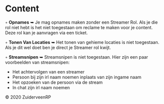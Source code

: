 # Content

◦ <b>Opnames</b> ➥ Je mag opnames maken zonder een Streamer Rol. Als je die rol niet hebt is het niet toegestaan om reclame te maken voor je content. Deze rol kan je aanvragen via een ticket.

◦ <b>Tonen Van Locaties</b> ➥ Het tonen van gehieme locaties is niet toegestaan. Als je dit wel doet ben je direct je Streamer rol kwijt.

◦ <b>Streamsnipen</b> ➥ Streamsnipen is niet toegestaan. Hier zijn een paar voorbeelden van streamsnipen:
- Het achtervolgen van een streamer
- Persoon bij zijn irl naam noemen inplaats van zijn ingame naam
- Het opzoeken van de persoon via de stream
- In chat zijn irl naam noemen

© 2020 ZuiderveenRP
